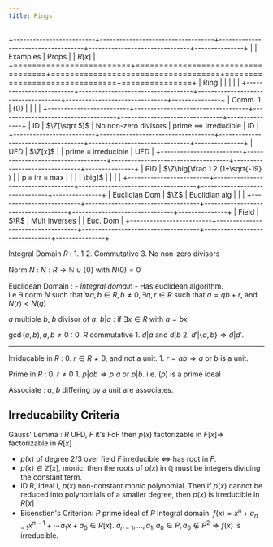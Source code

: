 ```yaml
---
title: Rings
---
```


+-------------------------+-----------------------------------+------------------------------------+-------------------------------+---------------+
|                         | Examples                          | Props                              |                               | $R[x]$        |
+=========================+===================================+====================================+===============================+===============+
| Ring                    |                                   |                                    |                               |               |
+-------------------------+-----------------------------------+------------------------------------+-------------------------------+---------------+
| Comm. $1$               | $\{0\}$                           |                                    |                               |               |
+-------------------------+-----------------------------------+------------------------------------+-------------------------------+---------------+
| ID                      | $\Z[\sqrt 5]$                     | No non-zero divisors               | prime $\implies$ irreducible  | ID            |
+-------------------------+-----------------------------------+------------------------------------+-------------------------------+---------------+
| UFD                     | $\Z[x]$                           |                                    | prime $\equiv$ irreducible    | UFD           |
+-------------------------+-----------------------------------+------------------------------------+-------------------------------+---------------+
| PID                     | $\Z\big[\frac 1 2 (1+\sqrt{-19} ) |                                    | p $\equiv$ irr $\equiv$ max   |               |
|                         |   \big]$                          |                                    |                               |               |
+-------------------------+-----------------------------------+------------------------------------+-------------------------------+---------------+
| Euclidian Dom           | $\Z$                              | Euclidian alg                      |                               |               |
+-------------------------+-----------------------------------+------------------------------------+-------------------------------+---------------+
| Field                   | $\R$                              | Mult inverses                      |                               | Euc. Dom      |
+-------------------------+-----------------------------------+------------------------------------+-------------------------------+---------------+

Integral Domain $R$
:   1.  $1$
    2.  Commutative
    3.  No non-zero divisors

Norm $N$
:   $N: R \to \mathbb N \cup \{0\}$ with $N(0) = 0$

Euclidean Domain
:   -   *Integral domain*
    -   Has euclidean algorithm.\
        i.e $\exists$ norm $N$ such that
        $\forall a, b \in R, b \ne 0, \exists q, r \in R$ such that
        $a = qb + r$, and $N(r) < N(q)$

$a$ multiple $b$, $b$ divisor of $a$, $b|a$
:   if $\exists x \in R$ with $a = bx$

$\gcd(a, b), a, b \ne 0$
:   0.  $R$ commutative
    1.  $d|a$ and $d|b$
    2.  $d'|\{a, b\} \Longrightarrow d | d'$.
 
---

Irriducable in $R$
:   0.  $r\in R \ne 0$, and not a unit.
    1.  $r = ab \Longrightarrow a$ or $b$ is a unit.

Prime in $R$
:   0.  $r \ne 0$
    1.  $p | ab \Longrightarrow p | a$ or $p|b$. i.e. $(p)$ is a prime
        ideal

Associate
:   $a$, $b$ differing by a unit are associates.

Irreducability Criteria
-----------------------

Gauss' Lemma
:   $R$ UFD, $F$ it's FoF then $p(x)$ factorizable in
    $F[x] \Longrightarrow$ factorizable in $R[x]$

-   $p(x)$ of degree 2/3 over field $F$ irreducible
    $\Longleftrightarrow$ has root in $F$.
-   $p(x) \in \mathbb Z[x]$, monic. then the roots of $p(x)$ in
    $\mathbb Q$ must be integers dividing the constant term.
-   ID R, Ideal I, $p(x)$ non-constant monic polynomial. Then if $p(x)$
    cannot be reduced into polynomials of a smaller degree, then $p(x)$
    is irreducible in $R[x]$
-   Eisenstien's Criterion: $P$ prime ideal of $R$ Integral domain.
    $f(x) = x^n + a_{n-1}x^{n-1} + \cdots a_1 x + a_0 \in R[x]$.
    $a_{n-1}, \ldots, a_1, a_0 \in P, a_0 \notin P^2 \Longrightarrow f(x)$
    is irreducible.

